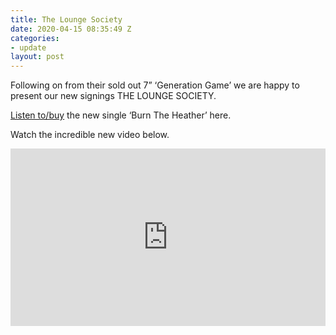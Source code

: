 ```yaml
---
title: The Lounge Society
date: 2020-04-15 08:35:49 Z
categories:
- update
layout: post
---
```


Following on from their sold out 7” ‘Generation Game’ we are happy to present our new signings THE LOUNGE SOCIETY.

<a href="https://ffm.to/tlsheather" class="btn-reverse">Listen to/buy</a> the new single ‘Burn The Heather’ here.

Watch the incredible new video below.
 
<style>.embed-container { position: relative; padding-bottom: 56.25%; height: 0; overflow: hidden; max-width: 100%; } .embed-container iframe, .embed-container object, .embed-container embed { position: absolute; top: 0; left: 0; width: 100%; height: 100%; }</style><div class='embed-container'><iframe src='https://www.youtube.com/embed/DCeIDhcCd2o' frameborder='0' allowfullscreen></iframe></div>
<p> </p>
